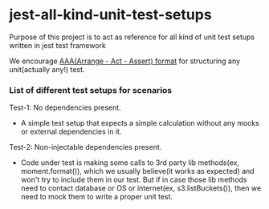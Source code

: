 # jest-all-kind-unit-test-setups

Purpose of this project is to act as reference for all kind of unit test setups written in jest test framework

We encourage [AAA(Arrange - Act - Assert) format](http://wiki.c2.com/?ArrangeActAssert) for structuring any unit(actually any!) test.

### List of different test setups for scenarios

Test-1: No dependencies present.

- A simple test setup that expects a simple calculation without any mocks or external dependencies in it.

Test-2: Non-injectable dependencies present.

- Code under test is making some calls to 3rd party lib methods(ex, moment.format()), which we usually believe(it works as expected) and won't try to include them in our test. But if in case those lib methods need to contact database or OS or internet(ex, s3.listBuckets()), then we need to mock them to write a proper unit test.

